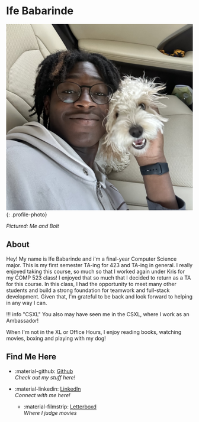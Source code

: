 # Ife Babarinde

![Ife Babarinde Photo](../profile_photos/ifebaba.jpeg){: .profile-photo}

_Pictured: Me and Bolt_

## About

Hey! My name is Ife Babarinde and i'm a final-year Computer Science major. This is my first semester TA-ing for 423 and TA-ing in general.
I really enjoyed taking this course, so much so that I worked again under Kris for my COMP 523 class! I enjoyed that so much that I decided to return as a TA for this course. In this class, I had the opportunity to meet many other students and build a strong foundation for teamwork and full-stack development. Given that, I'm grateful to be back and look forward to helping in any way I can.

!!! info "CSXL"
    You also may have seen me in the CSXL, where I work as an Ambassador!

When I'm not in the XL or Office Hours, I enjoy reading books, watching movies, boxing and playing with my dog!

## Find Me Here

<div class="grid cards" markdown>

- :material-github: [Github](https://github.com/Ifebabs)  
  _Check out my stuff here!_

- :material-linkedin: [LinkedIn](https://linkedin.com/in/ifeoluwa123)  
  _Connect with me here!_

  - :material-filmstrip: [Letterboxd](https://letterboxd.com/simonslice/)  
  _Where I judge movies_

</div>
